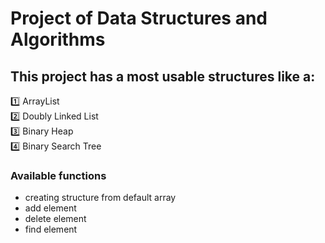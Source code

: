 # Project of Data Structures and Algorithms
## This project has a most usable structures like a:  
1️⃣ ArrayList  
2️⃣ Doubly Linked List  
3️⃣ Binary Heap  
4️⃣ Binary Search Tree 

### Available functions
- creating structure from default array
- add element
- delete element
- find element

